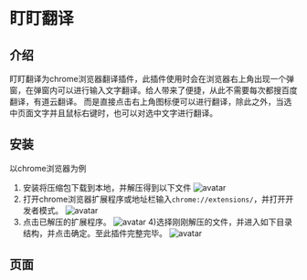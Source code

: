# 盯盯翻译

## 介绍
盯盯翻译为chrome浏览器翻译插件，此插件使用时会在浏览器右上角出现一个弹窗，在弹窗内可以进行输入文字翻译。给人带来了便捷，从此不需要每次都搜百度翻译，有道云翻译。
而是直接点击右上角图标便可以进行翻译，除此之外，当选中页面文字并且鼠标右键时，也可以对选中文字进行翻译。

## 安装

以chrome浏览器为例
1) 安装将压缩包下载到本地，并解压得到以下文件
![avatar](https://pic.imgdb.cn/item/6380d9f616f2c2beb14463e1.png)
2) 打开chrome浏览器扩展程序或地址栏输入```chrome://extensions/```，并打开开发者模式。
![avatar](https://pic.imgdb.cn/item/6380db3516f2c2beb149c945.png)
3) 点击已解压的扩展程序。
![avatar](https://pic.imgdb.cn/item/6380dbb016f2c2beb14bebb7.png)
4)选择刚刚解压的文件，并进入如下目录结构，并点击确定。至此插件完整完毕。
![avatar](https://pic.imgdb.cn/item/6380dc2e16f2c2beb14d5622.png)

## 页面
